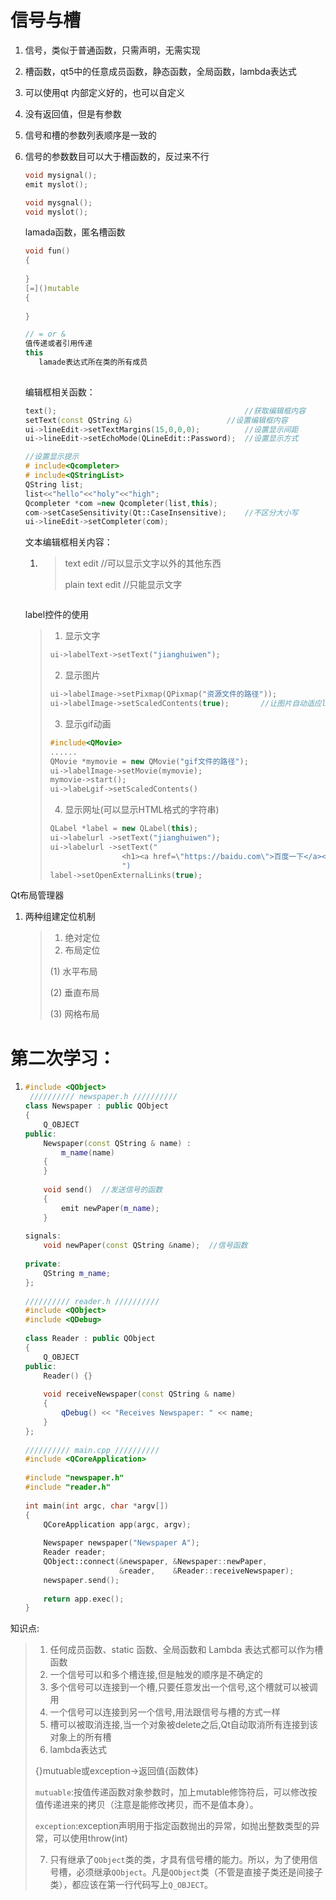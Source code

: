 # 信号与槽

1. 信号，类似于普通函数，只需声明，无需实现

2. 槽函数，qt5中的任意成员函数，静态函数，全局函数，lambda表达式

3. 可以使用qt 内部定义好的，也可以自定义

4. 没有返回值，但是有参数

5. 信号和槽的参数列表顺序是一致的

6. 信号的参数数目可以大于槽函数的，反过来不行

   ```c++
   void mysignal();
   emit myslot();
   
   void mysgnal();
   void myslot();
   ```

   lamada函数，匿名槽函数

    ```c++
   void fun()
   {
       
   }
   [=]()mutable 
   {
       
   }
   
   // = or &
   值传递或者引用传递
   this 
       lamade表达式所在类的所有成员
       
    ```

   编辑框相关函数：

   ```c++
   text();											//获取编辑框内容
   setText(const QString &)						//设置编辑框内容
   ui->lineEdit->setTextMargins(15,0,0,0);			//设置显示间距
   ui->lineEdit->setEchoMode(QLineEdit::Password);	//设置显示方式
   
   //设置显示提示
   # include<Qcompleter>
   # include<QStringList>
   QString list;
   list<<"hello"<<"holy"<<"high";
   Qcompleter *com =new Qcompleter(list,this);
   com->setCaseSensitivity(Qt::CaseInsensitive);	//不区分大小写 	
   ui->lineEdit->setCompleter(com);
   ```

   文本编辑框相关内容：

   1. > text edit 		//可以显示文字以外的其他东西
      >
      > plain text edit 	//只能显示文字
      >
      >

   ```c++
   
   ```

   label控件的使用

   > 1. 显示文字
   >
   > ```c++
   > ui->labelText->setText("jianghuiwen");
   > ```
   >
   > 2. 显示图片
   >
   > ```c++
   > ui->labelImage->setPixmap(QPixmap("资源文件的路径"));
   > ui->labelImage->setScaledContents(true);		//让图片自动适应label的大小
   > 
   > ```
   >
   > 3. 显示gif动画
   >
   > ```c++
   > #include<QMovie>
   > ......
   > QMovie *mymovie = new QMovie("gif文件的路径");
   > ui->labelImage->setMovie(mymovie);
   > mymovie->start();
   > ui->labeLgif->setScaledContents()
   > ```
   >
   > 4. 显示网址(可以显示HTML格式的字符串)
   >
   > ```c++
   > QLabel *label = new QLabel(this);
   > ui->labelurl ->setText("jianghuiwen");
   > ui->labelurl ->setText("
   >                 <h1><a href=\"https://baidu.com\">百度一下</a></h1>;
   >                 ")
   > label->setOpenExternalLinks(true);  
   > ```

Qt布局管理器

1. 两种组建定位机制

   > 1. 绝对定位
   > 2. 布局定位
   >
   > (1) 水平布局
   >
   > (2) 垂直布局
   >
   > (3) 网格布局


# 第二次学习：

1. ```c++
   #include <QObject>
    ////////// newspaper.h //////////
   class Newspaper : public QObject
   {
       Q_OBJECT
   public:
       Newspaper(const QString & name) :
           m_name(name)
       {
       }
    
       void send()	//发送信号的函数
       {
           emit newPaper(m_name);
       }
    
   signals:
       void newPaper(const QString &name);	//信号函数
    
   private:
       QString m_name;
   };
    
   ////////// reader.h //////////
   #include <QObject>
   #include <QDebug>
    
   class Reader : public QObject
   {
       Q_OBJECT
   public:
       Reader() {}
    
       void receiveNewspaper(const QString & name)
       {
           qDebug() << "Receives Newspaper: " << name;
       }
   };
    
   ////////// main.cpp //////////
   #include <QCoreApplication>
    
   #include "newspaper.h"
   #include "reader.h"
    
   int main(int argc, char *argv[])
   {
       QCoreApplication app(argc, argv);
    
       Newspaper newspaper("Newspaper A");
       Reader reader;
       QObject::connect(&newspaper, &Newspaper::newPaper,
                        &reader,    &Reader::receiveNewspaper);
       newspaper.send();
    
       return app.exec();
   }
   ```

知识点:

> 1. 任何成员函数、static 函数、全局函数和 Lambda 表达式都可以作为槽函数
> 2. 一个信号可以和多个槽连接,但是触发的顺序是不确定的
> 3. 多个信号可以连接到一个槽,只要任意发出一个信号,这个槽就可以被调用
> 4. 一个信号可以连接到另一个信号,用法跟信号与槽的方式一样
> 5. 槽可以被取消连接,当一个对象被delete之后,Qt自动取消所有连接到该对象上的所有槽
> 6. lambda表达式
>
> [](){}mutuable或exception->返回值{函数体}
>
> `mutuable`:按值传递函数对象参数时，加上mutable修饰符后，可以修改按值传递进来的拷贝（注意是能修改拷贝，而不是值本身）。
>
> `exception`:exception声明用于指定函数抛出的异常，如抛出整数类型的异常，可以使用throw(int)
>
> 7. 只有继承了`QObject`类的类，才具有信号槽的能力。所以，为了使用信号槽，必须继承`QObject`。凡是`QObject`类（不管是直接子类还是间接子类），都应该在第一行代码写上`Q_OBJECT`。

